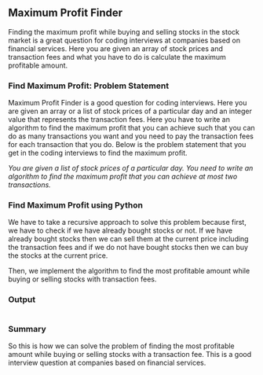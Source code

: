 ## Maximum Profit Finder

Finding the maximum profit while buying and selling stocks in the stock market is a great question for coding interviews at companies based on financial services. Here you are given an array of stock prices and transaction fees and what you have to do is calculate the maximum profitable amount.

### Find Maximum Profit: Problem Statement

Maximum Profit Finder is a good question for coding interviews. Here you are given an array or a list of stock prices of a particular day and an integer value that represents the transaction fees. Here you have to write an algorithm to find the maximum profit that you can achieve such that you can do as many transactions you want and you need to pay the transaction fees for each transaction that you do. Below is the problem statement that you get in the coding interviews to find the maximum profit.

*You are given a list of stock prices of a particular day. You need to write an algorithm to find the maximum profit that you can achieve at most two transactions.*

### Find Maximum Profit using Python

We have to take a recursive approach to solve this problem because first, we have to check if we have already bought stocks or not. If we have already bought stocks then we can sell them at the current price including the transaction fees and if we do not have bought stocks then we can buy the stocks at the current price.

Then, we implement the algorithm to find the most profitable amount while buying or selling stocks with transaction fees.

### Output

```

```

### Summary

So this is how we can solve the problem of finding the most profitable amount while buying or selling stocks with a transaction fee. This is a good interview question at companies based on financial services.